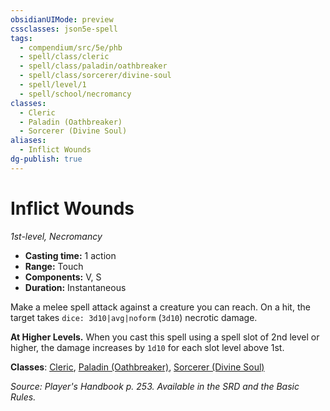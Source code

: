 ```yaml
---
obsidianUIMode: preview
cssclasses: json5e-spell
tags:
  - compendium/src/5e/phb
  - spell/class/cleric
  - spell/class/paladin/oathbreaker
  - spell/class/sorcerer/divine-soul
  - spell/level/1
  - spell/school/necromancy
classes:
  - Cleric
  - Paladin (Oathbreaker)
  - Sorcerer (Divine Soul)
aliases:
  - Inflict Wounds
dg-publish: true
---
```

# Inflict Wounds
*1st-level, Necromancy*  

- **Casting time:** 1 action
- **Range:** Touch
- **Components:** V, S
- **Duration:** Instantaneous

Make a melee spell attack against a creature you can reach. On a hit, the target takes `dice: 3d10|avg|noform` (`3d10`) necrotic damage.

**At Higher Levels.** When you cast this spell using a spell slot of 2nd level or higher, the damage increases by `1d10` for each slot level above 1st.

**Classes**: [Cleric](/Admin/CLI/classes/cleric.md), [Paladin (Oathbreaker)](/Admin/CLI/classes/paladin-oathbreaker.md), [Sorcerer (Divine Soul)](/Admin/CLI/classes/sorcerer-divine-soul-xge.md)

*Source: Player's Handbook p. 253. Available in the SRD and the Basic Rules.*